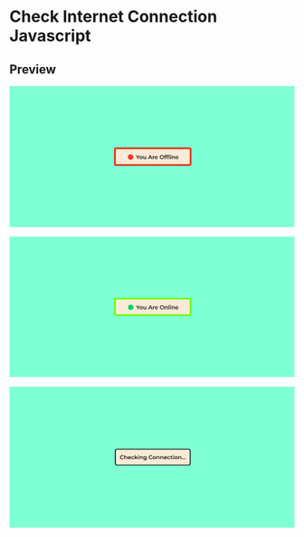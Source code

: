 

# Check Internet Connection Javascript 

## Preview

![ Preview](https://github.com/mayurpatil77/Javascript-Projects-/blob/main/Project%203%20-%20Check%20Internet%20Connection%20JS/images/Offline%20Screen.png?raw=true)

![ Preview](https://github.com/mayurpatil77/Javascript-Projects-/blob/main/Project%203%20-%20Check%20Internet%20Connection%20JS/images/Online%20Screen.png?raw=true)


![ Preview](https://github.com/mayurpatil77/Javascript-Projects-/blob/main/Project%203%20-%20Check%20Internet%20Connection%20JS/images/checking%20Connection%20Screen.png?raw=true)

